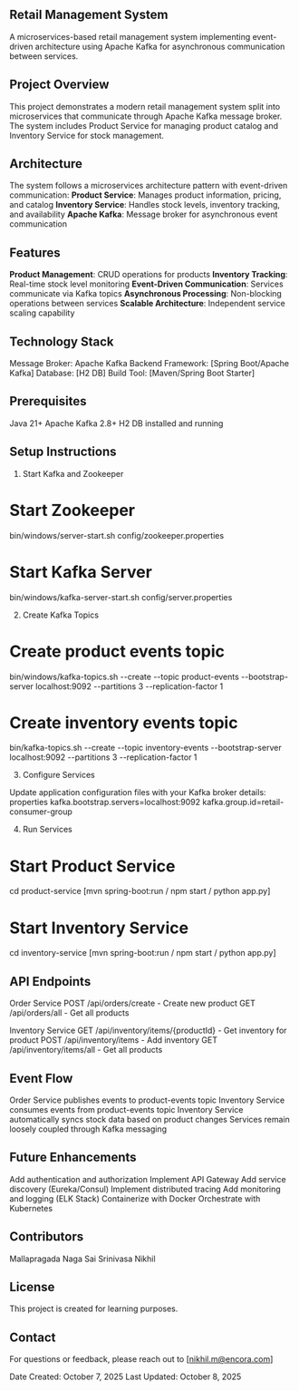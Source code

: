 ## Retail Management System
A microservices-based retail management system implementing event-driven architecture using Apache Kafka for asynchronous communication between services.

##  Project Overview
This project demonstrates a modern retail management system split into microservices that communicate through Apache Kafka message broker. The system includes Product Service for managing product catalog and Inventory Service for stock management.

##  Architecture
The system follows a microservices architecture pattern with event-driven communication:
**Product Service**: Manages product information, pricing, and catalog
**Inventory Service**: Handles stock levels, inventory tracking, and availability
**Apache Kafka**: Message broker for asynchronous event communication

## Features
**Product Management**: CRUD operations for products
**Inventory Tracking**: Real-time stock level monitoring
**Event-Driven Communication**: Services communicate via Kafka topics
**Asynchronous Processing**: Non-blocking operations between services
**Scalable Architecture**: Independent service scaling capability

## Technology Stack
Message Broker: Apache Kafka
Backend Framework: [Spring Boot/Apache Kafka]
Database: [H2 DB]
Build Tool: [Maven/Spring Boot Starter]

## Prerequisites
Java 21+
Apache Kafka 2.8+
H2 DB installed and running

## Setup Instructions

1. Start Kafka and Zookeeper
   
# Start Zookeeper
bin/windows/server-start.sh config/zookeeper.properties
# Start Kafka Server
bin/windows/kafka-server-start.sh config/server.properties

2. Create Kafka Topics
   
# Create product events topic
bin/windows/kafka-topics.sh --create --topic product-events --bootstrap-server localhost:9092 --partitions 3 --replication-factor 1
# Create inventory events topic
bin/kafka-topics.sh --create --topic inventory-events --bootstrap-server localhost:9092 --partitions 3 --replication-factor 1

3. Configure Services
   
Update application configuration files with your Kafka broker details: properties kafka.bootstrap.servers=localhost:9092 kafka.group.id=retail-consumer-group

4. Run Services
   
# Start Product Service
cd product-service
[mvn spring-boot:run / npm start / python app.py]

# Start Inventory Service
cd inventory-service
[mvn spring-boot:run / npm start / python app.py]

## API Endpoints
Order Service
POST /api/orders/create - Create new product
GET /api/orders/all - Get all products

Inventory Service
GET /api/inventory/items/{productId} - Get inventory for product
POST /api/inventory/items - Add inventory 
GET /api/inventory/items/all - Get all products

## Event Flow
Order Service publishes events to product-events topic
Inventory Service consumes events from product-events topic
Inventory Service automatically syncs stock data based on product changes
Services remain loosely coupled through Kafka messaging

## Future Enhancements
Add authentication and authorization
Implement API Gateway
Add service discovery (Eureka/Consul)
Implement distributed tracing
Add monitoring and logging (ELK Stack)
Containerize with Docker
Orchestrate with Kubernetes

## Contributors
Mallapragada Naga Sai Srinivasa Nikhil

## License
This project is created for learning purposes.

## Contact
For questions or feedback, please reach out to [nikhil.m@encora.com]

Date Created: October 7, 2025
Last Updated: October 8, 2025

